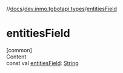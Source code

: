 //[docs](../../index.md)/[dev.inmo.tgbotapi.types](index.md)/[entitiesField](entities-field.md)



# entitiesField  
[common]  
Content  
const val [entitiesField](entities-field.md): [String](https://kotlinlang.org/api/latest/jvm/stdlib/kotlin/-string/index.html)  



